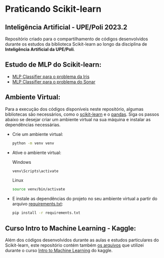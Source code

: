 # Praticando Scikit-learn
## Inteligência Artificial - UPE/Poli 2023.2

Repositório criado para o compartilhamento de códigos desenvolvidos durante os estudos da biblioteca Scikit-learn ao longo da disciplina de **Inteligência Artificial da UPE/Poli**.

## **Estudo de MLP do Scikit-learn**:
- [MLP Classifier para o problema da Iris](MLPClassifier/iris/)
- [MLP Classifier para o problema do Sonar](MLPClassifier/sonar/)

## **Ambiente Virtual:**
Para a execução dos códigos disponíveis neste repositório, algumas bibliotecas são necessários, como o [scikit-learn]() e o [pandas](). Siga os passos abaixo se desejar criar um ambiente virtual na sua máquina e instalar as dependências necessárias.

- Crie um ambiente virtual:
    ```cmd
    python -m venv venv
    ```

- Ative o ambiente virtual:
    
    Windows
    ```cmd
    venv\Scripts\activate
    ```
    Linux
    ```bash
    source venv/bin/activate
    ```

- E instale as dependências do projeto no seu ambiente virtual a partir do arquivo [requirements.txt](requirements.txt):
    ```cmd
    pip install -r requirements.txt
    ```

## **Curso Intro to Machine Learning - Kaggle**:
Além dos códigos desenvolvidos durante as aulas e estudos particulares do Scikit-learn, este repositório contém também [os arquivos](curso_kaggle_intro_to_ml/) que utilizei durante o curso
[Intro to Machine Learning](https://www.kaggle.com/learn/intro-to-machine-learning)
do kaggle.